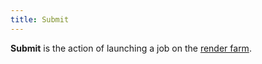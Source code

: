 ```yaml
---
title: Submit
---
```


**Submit** is the action of launching a job on the [render farm](../../Renderfarm).
